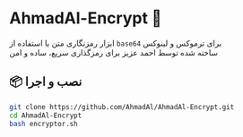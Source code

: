 # AhmadAl-Encrypt 🔐

ابزار رمزنگاری متن با استفاده از `base64` برای ترموکس و لینوکس  
ساخته شده توسط احمد عزیز برای رمزگذاری سریع، ساده و امن

## 📦 نصب و اجرا

```bash
git clone https://github.com/AhmadAl/AhmadAl-Encrypt.git
cd AhmadAl-Encrypt
bash encryptor.sh
